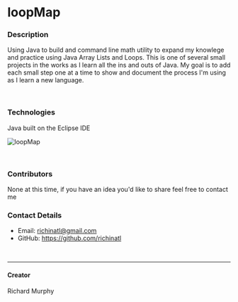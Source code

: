 # loopMap

### Description
Using Java to build and command line math utility to expand my knowlege and practice using Java Array Lists and Loops. This is one of several small projects in the works as I learn all the ins and outs of Java. My goal is to add each small step one at a time to show and document the process I'm using as I  learn a new language.

<br>

### Technologies
Java built on the Eclipse IDE

![loopMap](https://user-images.githubusercontent.com/95508564/204672143-336434df-d2c2-45a7-aaa1-0416e4fe1d8b.png)

<br>

### Contributors
None at this time, if you have an idea you'd like to share feel free to contact me

### Contact Details
* Email: richinatl@gmail.com
* GitHub: https://github.com/richinatl

<br>

---
#### Creator
Richard Murphy



